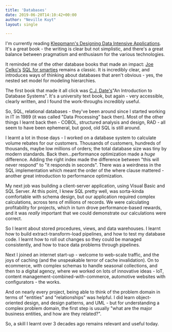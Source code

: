 ```yaml
---
title: 'Databases'
date: 2019-06-20T14:10:42+00:00
author: "Neville Kuyt"
layout: single

---
```


I'm currently reading [Kleppmann's Designing Data Intensive Applications](https://dataintensive.net/). It's a great book - the writing is clear but not simplistic, and there's a great balance between pragmatism and enthusiasm for the various technologies. 

It reminded me of the other database books that made an impact: [Joe Celko's](https://dl.acm.org/profile/81100357622) [SQL for smarties](https://www.goodreads.com/book/show/1046365.Joe_Celko_s_SQL_for_Smarties) remains a classic. It is incredibly clear, and introduces ways of thinking about databases that aren't obvious - yes, the nested set model for modeling hierarchies.

The first book that made it all click was [C.J. Date's](https://en.wikipedia.org/wiki/Christopher_J._Date)"An Introduction to Database Systems". It's a university text book, but again - very accessible, clearly written, and I found the work-throughs incredibly useful.

So, SQL, relational databases - they've been around since I started working in IT in 1989 (it was called "Data Processing" back then). Most of the other things I learnt back then - COBOL, structured analysis and design, RAD - all seem to have been ephemeral, but good, old SQL is still around. 

I learnt a lot in those days - I worked on a database system to calculate volume rebates for our customers. Thousands of customers, hundreds of thousands, maybe low millions of orders; the total database size was tiny by modern standards. Back then...performance optimization made a _huge_ difference. Adding the right index made the difference between "this will never respond" to "it responds in seconds". There was a weirdness in the SQL implementation which meant the order of the where clause mattered - another great introduction to performance optimization.

My next job was building a client-server application, using Visual Basic and SQL Server. At this point, I knew SQL pretty well, was sorta-kinda comfortable with schema design, but our application required complex calculations, across tens of millions of records. We were calculating profitability for projects, which in turn drove performance-based rewards, and it was _really_ important that we could demonstrate our calculations were correct.

So I learnt about stored procedures, views, and data warehouses. I learnt how to build extract-transform-load pipelines, and how to test my database code. I learnt how to roll out changes so they could be managed consistently, and how to trace data problems through pipelines.

Next I joined an internet start-up - welcome to web-scale traffic, and the joys of caching (and the unspeakable terror of cache invalidation). On to ecommerce, with complex schemas to handle seasonal collections, and then to a digital agency, where we worked on lots of innovative ideas - IoT, content management-combined-with-commerce, automotive websites with configurators - the works. 

And on nearly every project, being able to think of the problem domain in terms of "entities" and "relationships" was helpful. I did learn object-oriented design, and design patterns, and UML - but for understanding a complex problem domain, the first step is usually "what are the major business entities, and how are they related?".

So, a skill I learnt over 3 decades ago remains relevant and useful today. 